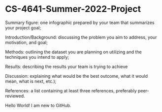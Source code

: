 # CS-4641-Summer-2022-Project

Summary figure: one infographic prepared by your team that summarizes your project goal;

Introduction/Background: discussing the problem you aim to address, your motivation, and goal;

Methods: outlining the dataset you are planning on utilizing and the techniques you intend to apply;

Results: describing the results your team is trying to achieve

Discussion: explaining what would be the best outcome, what it would mean, what is next, etc.);

References: a list containing at least three references, preferably peer-reviewed.

Hello World! I am new to GitHub.
